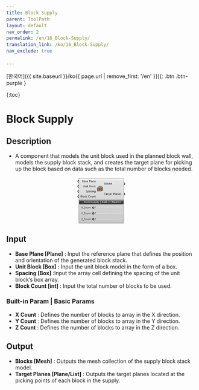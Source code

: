 ```yaml
---
title: Block Supply
parent: ToolPath
layout: default
nav_order: 2
permalink: /en/16_Block-Supply/
translation_link: /ko/16_Block-Supply/
nav_exclude: true

---
```


<!-- [English]({{ site.baseurl }}/en{{ page.url | remove_first: '/ko' }}){: .btn .btn-purple } -->
[한국어]({{ site.baseurl }}/ko{{ page.url | remove_first: '/en' }}){: .btn .btn-purple }

{:toc}
# Block Supply

## Description

* A component that models the unit block used in the planned block wall, models the supply block stack, and creates the target plane for picking up the block based on data such as the total number of blocks needed.

<p align="center"><img src="/assets/images/BlockSupply.png" align="center" width="25%"></p>

## Input

* **Base Plane [Plane]** :  Input the reference plane that defines the position and orientation of the generated block stack.
* **Unit Block [Box]** : Input the unit block model in the form of a box.
* **Spacing [Box]** :Input the array cell defining the spacing of the unit block’s box array.
* **Block Count [int]** : Input the total number of blocks to be used.

### Built-in Param | Basic Params

* **X Count** : Defines the number of blocks to array in the X direction.
* **Y Count** : Defines the number of blocks to array in the Y direction.
* **Z Count** : Defines the number of blocks to array in the Z direction.

## Output

* **Blocks [Mesh]** : Outputs the mesh collection of the supply block stack model.
* **Target Planes [Plane/List]** : Outputs the target planes located at the picking points of each block in the supply.